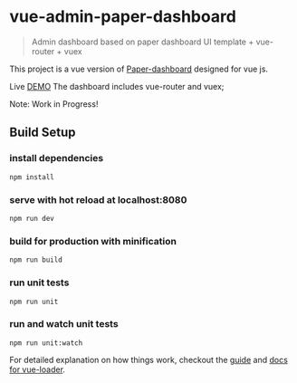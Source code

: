 # vue-admin-paper-dashboard

> Admin dashboard based on paper dashboard UI template + vue-router + vuex

This project is a vue version of [Paper-dashboard](https://www.creative-tim.com/product/paper-dashboard)
designed for vue js.

Live [DEMO](https://cristijora.github.io/vue-paper-dashboard)
The dashboard includes vue-router and vuex;

Note: Work in Progress!

## Build Setup

### install dependencies
`npm install`
### serve with hot reload at localhost:8080
`npm run dev`
### build for production with minification
`npm run build`
### run unit tests
`npm run unit`
### run and watch unit tests
`npm run unit:watch`


For detailed explanation on how things work, checkout the [guide](http://vuejs-templates.github.io/webpack/) and [docs for vue-loader](http://vuejs.github.io/vue-loader).
